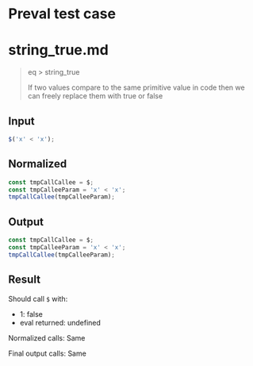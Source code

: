 # Preval test case

# string_true.md

> eq > string_true
>
> If two values compare to the same primitive value in code then we can freely replace them with true or false

## Input

`````js filename=intro
$('x' < 'x');
`````

## Normalized

`````js filename=intro
const tmpCallCallee = $;
const tmpCalleeParam = 'x' < 'x';
tmpCallCallee(tmpCalleeParam);
`````

## Output

`````js filename=intro
const tmpCallCallee = $;
const tmpCalleeParam = 'x' < 'x';
tmpCallCallee(tmpCalleeParam);
`````

## Result

Should call `$` with:
 - 1: false
 - eval returned: undefined

Normalized calls: Same

Final output calls: Same
